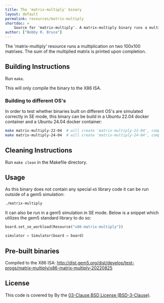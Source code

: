 ```yaml
---
title: The 'matrix-multiply' binary
layout: default
permalink: resources/matrix-multiply
shortdoc: >
    Source for 'matrix-multiply'. A matrix-multiply binary runs a multiplication on two 100x100 matrixes. The sum of the multiplied matrix is printed upon completion.
author: ["Bobby R. Bruce"]
---
```


The 'matrix-multiply' resource runs a multiplication on two 100x100 matrixes.
The sum of the multiplied matrix is printed upon completion.

## Building Instructions

Run `make`.

This will only compile the binary to the X86 ISA.

### Building to different OS's

In order to test whether binaries built on different OS's are simulated correctly in SE mode, this binary can be build in a Ubuntu 22.04 docker container and a Ubuntu 24.04 docker container:

```sh
make matrix-multiply-22-04  # will create 'matrix-multiply-22-04', compiled in a Ubuntu 22.04 container.
make matrix-multiply-24-04  # will create 'matrix-multiply-24-04', compiled in a Ubuntu 24.04 container.
```

## Cleaning Instructions

Run `make clean` in the Makefile directory.

## Usage

As this binary does not contain any special `m5` library code it can be run outside of a gem5 simulation:

```sh
./matrix-multiply
```

It can also be run in a gem5 simulation in SE mode.
Below is a snippet which utilizes the gem5 standard library to do so:

```py
board.set_se_workload(Resource("x86-matrix-multiply"))

simulator = Simulator(board = board)
```

## Pre-built binaries

Compiled to the X86 ISA: http://dist.gem5.org/dist/develop/test-progs/matrix-multiply/x86-matrix-multiply-20220825

## License

This code is covered by By the [03-Clause BSD License (BSD-3-Clause)](https://opensource.org/licenses/BSD-3-Clause).
